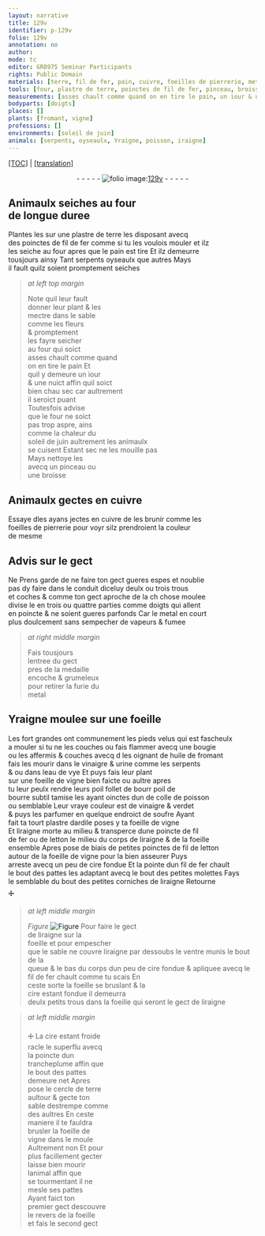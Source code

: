 ```yaml
---
layout: narrative
title: 129v
identifier: p-129v
folio: 129v
annotation: no
author:
mode: tc
editor: GR8975 Seminar Participants
rights: Public Domain
materials: [terre, fil de fer, pain, cuivre, foeilles de pierrerie, metal, huile de fromant, vinaigre, urine, eau de vye, poil de bourre subtil, colle de poisson, verdet, soufre, ardile, fil de fer ou de letton, fil de letton, cire]
tools: [four, plastre de terre, poinctes de fil de fer, pinceau, broisse, bougie, tamise, plastre dardile, poincte de fil de fer ou de letton, poinctes de fil de letton, pointe dun fil de fer, molettes, fil de fer, trancheplume, cercle de terre, moule]
measurements: [asses chault comme quand on en tire le pain, un iour & une nuict, comme la chaleur du soleil de juin]
bodyparts: [doigts]
places: []
plants: [fromant, vigne]
professions: []
environments: [soleil de juin]
animals: [serpents, oyseaulx, Yraigne, poisson, iraigne]
---
```


 <p><a href="{{ site.baseurl }}/diplomatic/">[TOC]</a> | <a href="{{ site.baseurl }}/texts/p-129v_tl/" target="_blank">[translation]</a></p><div class="folio" align="center">- - - - - <a href="http://gallica.bnf.fr/ark:/12148/btv1b10500001g/f264.item.r=" target="_blank"><img src="https://cu-mkp.github.io/2017-workshop-edition/assets/photo-icon.png" alt="folio image: " style="display:inline-block; margin-bottom:-3px;"/>129v</a> - - - - - </div>  
  

## Animaulx seiches au <span class="tl">four</span><br/> <span class="tmp">de longue duree</span>

 
Plantes les sur une <span class="tl">plastre de <span class="m">terre</span></span> les disposant avecq<br/> des <span class="tl">poinctes de <span class="m">fil de fer</span></span> co<span class="exp">mm</span>e si tu les voulois mouler et <span class="del">ilz</span><br/> les seiche au <span class="tl">four</span> <span class="tmp">apres que le <span class="m">pain</span> est tire</span> Et ilz demeurre<br/> tousjours ainsy Tant <span class="al">serpents</span> <span class="al">oyseaulx</span> que autres Mays<br/> il fault quilz soient promptem<span class="exp">ent</span> seiches
 
> *at left top margin*
> 
> 
>   Note quil leur fault<br/> donner leur plant & les<br/> mectre dans le sable<br/> co<span class="exp">mm</span>e les fleurs<br/> & promptement<br/> les fayre seicher<br/> au <span class="tl">four</span> qui soict<br/> <span class="ms">asses chault co<span class="exp">mm</span>e <span class="tmp">quand<br/> on en tire le <span class="m">pain</span></span></span> Et<br/> quil y demeure <span class="ms"><span class="tmp">un iour<br/> & une nuict</span></span> affin quil soict<br/> bien <span class="del">chau</span> sec car aultrem<span class="exp">ent</span><br/> il seroict <span class="sn">puant</span><br/> Toutesfois advise<br/> que le four ne soict<br/> pas trop aspre, ains<br/> <span class="ms">co<span class="exp">mm</span>e la chaleur du<br/> <span class="env">soleil de <span class="tmp">juin</span></span></span> aultrem<span class="exp">ent</span> les animaulx<br/> se cuisent Estant sec ne les mouille pas<br/> Mays nettoye les<br/> avecq un <span class="tl">pinceau</span> ou<br/> une <span class="tl">broisse</span>
 
 
  

## Animaulx gectes en <span class="m">cuivre</span>

 
Essaye <span class="del">d</span>les ayans jectes en <span class="m">cuivre</span> de les brunir co<span class="exp">mm</span>e les<br/> <span class="m">foeilles de pierrerie</span> pour voyr silz prendroient la couleur<br/> de mesme
 
 
  

## Advis sur le gect

 
<span class="del">Ne</span> Prens garde de ne faire ton gect gueres espes et noublie<br/> pas dy faire dans le conduit diceluy deulx ou trois trous<br/> et coches & comme ton gect aproche de la <span class="del">ch</span> chose moulee<br/> divise le en trois ou quattre parties comme <span class="bp">doigts</span> qui allent<br/> en poincte & ne soient gueres parfonds Car le <span class="m">metal</span> en court<br/> plus doulcement sans sempecher de vapeurs & fumee
 
> *at right middle margin*
> 
> 
>   Fais tousjours<br/> lentree du gect<br/> pres de la medaille<br/> encoche & grumeleux<br/> pour retirer la furie du<br/> <span class="m">metal</span>
 
 
  

## <span class="al">Yraigne</span> moulee sur une foeille

 
 Les <span class="add">fort</span> grandes ont communem<span class="exp">ent</span> les pieds velus qui est fascheulx<br/> a mouler si tu ne les couches ou fais flammer avecq une <span class="tl">bougie</span><br/> ou les affermis & couches <span class="del">avecq d</span> les oigna<span class="exp">n</span>t de <span class="m">huile de <span class="pa">froma<span class="exp">n</span>t</span></span><br/> fais les mourir dans le <span class="m">vinaigre</span> & <span class="m">urine</span> co<span class="exp">mm</span>e les <span class="al">serpents</span><br/> <span class="del">&</span> ou dans l<span class="m">eau de vye</span> Et puys fais leur plant<br/> sur une foeille de <span class="pa">vigne</span> bien faicte ou aultre apres<br/> tu leur peulx rendre leurs poil follet de <span class="del">bourr</span> <span class="m">poil de<br/> bourre subtil</span> <span class="tl">tamise</span> les ayant oinctes <span class="del">dun</span> de <span class="m">colle de <span class="al">poisson</span></span><br/> ou semblable Leur vraye couleur est de <span class="m">vinaigre</span> & <span class="m">verdet</span><br/> & puys les parfumer en quelque endroict de <span class="m">soufre</span> Ayant<br/> fait ta <span class="del">tourt</span> <span class="tl">plastre d<span class="m">ardile</span></span> poses y ta foeille de <span class="pa">vigne</span><br/> Et l<span class="al">iraigne</span> morte au milieu & transperce dune <span class="tl">poincte de <span class="m">fil<br/> de fer ou de letton</span></span> le milieu du corps de l<span class="al">iraigne</span> & de la foeille<br/> ensemble Apres pose de biais de petites <span class="tl">poinctes de <span class="m">fil de letton</span></span><br/> autour de la foeille de <span class="pa">vigne</span> pour la bien asseurer Puys<br/> arreste avecq un peu de <span class="m">cire</span> fondue Et la <span class="tl">pointe dun <span class="m">fil de fer</span></span> chault<br/> le bout des pattes les adaptant avecq le bout des petites <span class="tl">molettes</span> Fays<br/> le semblable du bout des petites corniches de l<span class="al">iraigne</span> Retourne<br/> 🜊
 
> *at left middle margin*
> 
> 
>   
> *Figure*
> <a href="https://drive.google.com/open?id=0B9-oNrvWdlO5Sk9tdno1ODBqdms" target="_blank"><img src="https://cu-mkp.github.io/GR8975-edition/assets/photo-icon.png" alt="Figure" style="display:inline-block; margin-bottom:-3px;"/></a>
 <span class="add">Pour faire le gect<br/> de l<span class="al">iraigne</span> sur la<br/> foeille et pour empescher<br/> que le sable ne couvre l<span class="al">iraigne</span> par dessoubs le ventre munis le bout de la<br/> queue & le bas du corps dun peu de <span class="m">cire</span> fondue & apliquee avecq le <span class="tl"><span class="m">fil de fer</span></span> chault co<span class="exp">mm</span>e tu scais En<br/> ceste sorte la foeille se bruslant & la<br/> <span class="m">cire</span> estant fondue il demeurra<br/> deulx petits trous dans la foeille qui seront le gect de l<span class="al">iraigne</span></span> 
 
> *at left middle margin*
> 
> 
>   🜊 La <span class="m">cire</span> estant froide<br/> racle le superflu avecq<br/> la poincte dun<br/> <span class="tl">trancheplume</span> affin que<br/> le bout des pattes<br/> demeure net Apres<br/> pose le <span class="tl">cercle de <span class="m">terre</span></span><br/> aultour & gecte ton<br/> sable destrempe comme<br/> des aultres En ceste<br/> maniere il te fauldra<br/> brusler la foeille de<br/> <span class="pa">vigne</span> dans le <span class="tl">moule</span><br/> Aultrem<span class="exp">ent</span> non Et pour<br/> plus facillem<span class="exp">ent</span> gecter<br/> laisse bien mourir<br/> lanimal affin que<br/> se tourmentant il ne<br/> mesle ses pattes<br/> Ayant faict ton<br/> premier gect descouvre<br/> le revers de la foeille<br/> et fais le second gect
 
 